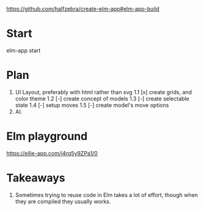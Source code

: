 https://github.com/halfzebra/create-elm-app#elm-app-build

# Start
elm-app start


# Plan
1. UI Layout, preferably with html rather than svg
  1.1 [x] create grids, and color theme
  1.2 [-] create concept of models
  1.3 [-] create selectable state
  1.4 [-] setup moves
  1.5 [-] create model's move options
2. AI.



# Elm playground
https://ellie-app.com/j4rq5y9ZPa1/0


# Takeaways

1. Sometimes trying to reuse code in Elm takes a lot of effort, though when they are compiled they usually works.